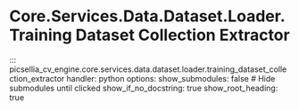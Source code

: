 # Core.Services.Data.Dataset.Loader.Training Dataset Collection Extractor

::: picsellia_cv_engine.core.services.data.dataset.loader.training_dataset_collection_extractor
    handler: python
    options:
        show_submodules: false  # Hide submodules until clicked
        show_if_no_docstring: true
        show_root_heading: true

